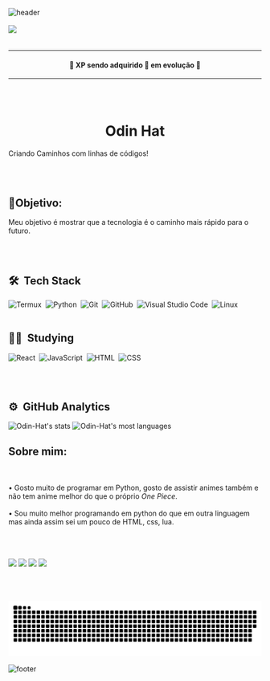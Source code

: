 ![header](https://capsule-render.vercel.app/api?type=wave&color=gradient&height=150&section=header)
<br><br>
<img src="https://img.shields.io/static/v1?label=Blog&message=Odin-Hat&color=7159c1&style=for-the-badge&logo=ghost" href="https://www.linkedin.com/in/matheus-torres-b7314b234/"/>
<br><br>

-----
<h4 align="center"> 
	🚧  XP sendo adquirido 🚀 em evolução  🚧
</h4>

-------
<br><br>
<h1 align="center">Odin Hat</h1>
<p align=center">Criando Caminhos com linhas de códigos!</p>

<br><br>
## 📌Objetivo: 
Meu objetivo é mostrar que a tecnologia é o caminho mais rápido para o futuro.

<br><br>

## 🛠 &nbsp;Tech Stack

![Termux](https://img.shields.io/badge/-Termux-05122A?style=flat&logo=termux)&nbsp;
![Python](https://img.shields.io/badge/-Python-05122A?style=flat&logo=python)&nbsp;
![Git](https://img.shields.io/badge/-Git-05122A?style=flat&logo=git)&nbsp;
![GitHub](https://img.shields.io/badge/-GitHub-05122A?style=flat&logo=github)&nbsp;
![Visual Studio Code](https://img.shields.io/badge/-Visual%20Studio%20Code-05122A?style=flat&logo=visual-studio-code&logoColor=007ACC)&nbsp;
![Linux](https://img.shields.io/badge/-Linux-05122A?style=flat&logo=linux)&nbsp;
<br><br>
## 👨‍💻 &nbsp;Studying

![React](https://img.shields.io/badge/-React-05122A?style=flat&logo=react)&nbsp;
![JavaScript](https://img.shields.io/badge/-JavaScript-05122A?style=flat&logo=javascript)&nbsp;
![HTML](https://img.shields.io/badge/-HTML-05122A?style=flat&logo=HTML5)&nbsp;
![CSS](https://img.shields.io/badge/-CSS-05122A?style=flat&logo=CSS3&logoColor=1572B6)&nbsp;

<br><br>

## ⚙️ &nbsp;GitHub Analytics

<p align="left">
<img width="530em" src="https://github-readme-stats.vercel.app/api?username=Odin-Hat&show_icons=true&theme=vision-friendly-dark" alt="Odin-Hat's stats"/>
<img width="530em" src="https://github-readme-stats.vercel.app/api/top-langs/?username=Odin-Hat&layout=compact&theme=vision-friendly-dark" alt="Odin-Hat's most languages"/>
</p>

## Sobre mim:
<br><br>
• Gosto muito de programar em Python, gosto de assistir animes também e não tem anime melhor do que o próprio *One Piece*.
<br><br>
• Sou muito melhor programando em python do que em outra linguagem mas ainda assim sei um pouco de HTML, css, lua.
<br><br>
<div>
<br><br>
  <a href="https://www.instagram.com/theuz_god000/" target="_blank"><img src="https://img.shields.io/badge/-Instagram-%23E4405F?style=for-the-badge&logo=instagram&logoColor=white" target="_blank"></a>
   <a href="https://discord.com/channels/@me" target="_blank"><img src="https://img.shields.io/badge/Discord-7289DA?style=for-the-badge&logo=discord&logoColor=white" target="_blank"></a> 
   <a href = "mailto: theuz321torres@hotmail.com"><img src="https://img.shields.io/badge/-Gmail-%23333?style=for-the-badge&logo=gmail&logoColor=white" target="_blank"></a>
  <a href="https://www.linkedin.com/mwlite/in/matheus-torres-b7314b234" target="_blank"><img src="https://img.shields.io/badge/-LinkedIn-%230077B5?style=for-the-badge&logo=linkedin&logoColor=white" target="_blank"></a>
<br><br>
</div>
<br><br>


![Snake animation](https://github.com/Odin-Hat/Odin-Hat/blob/output/github-contribution-grid-snake.svg)

![footer](https://capsule-render.vercel.app/api?type=wave&color=gradient&height=150&section=footer)
